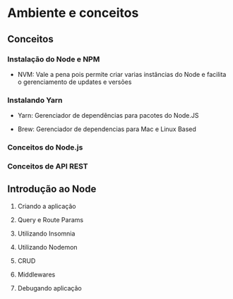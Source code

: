 # Ambiente e conceitos

## Conceitos

### Instalação do Node e NPM

- NVM: Vale a pena pois permite criar varias instâncias do Node e facilita o gerenciamento de updates e versões

### Instalando Yarn

- Yarn: Gerenciador de dependências para pacotes do Node.JS

- Brew: Gerenciador de dependencias para Mac e Linux Based

### Conceitos do Node.js

### Conceitos de API REST

## Introdução ao Node

1. Criando a aplicação

2. Query e Route Params

3. Utilizando Insomnia

4. Utilizando Nodemon

5. CRUD

6. Middlewares

7. Debugando aplicação
